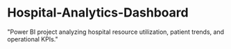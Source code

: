 # Hospital-Analytics-Dashboard
"Power BI project analyzing hospital resource utilization, patient trends, and operational KPIs."
